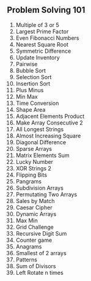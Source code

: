 ## Problem Solving 101

1. Multiple of 3 or 5
2. Largest Prime Factor
3. Even Fibonacci Numbers
4. Nearest Square Root
5. Symmetric Difference
6. Update Inventory
7. Pairwise
8. Bubble Sort
9. Selection Sort
10. Insertion Sort
11. Plus Minus
12. Min Max
13. Time Conversion
14. Shape Area
15. Adjacent Elements Product
16. Make Array Consecutive 2
17. All Longest Strings
18. Almost Increasing Square
19. Diagonal Difference
20. Sparse Arrays
21. Matrix Elements Sum
22. Lucky Number
23. XOR Strings 2
24. Flipping Bits
25. Pangrams
26. Subdivision Arrays
27. Permutating Two Arrays
28. Sales by Match
29. Caesar Cipher
30. Dynamic Arrays
31. Max Min
32. Grid Challenge
33. Recursive Digit Sum
34. Counter game
35. Anagrams
36. Smallest of 2 arrays
37. Patterns
38. Sum of Divisors
39. Left Rotate n times
